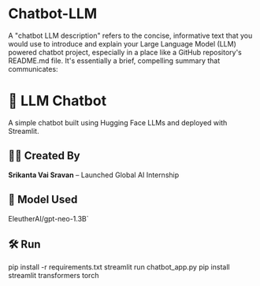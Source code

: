 # Chatbot-LLM
A "chatbot LLM description" refers to the concise, informative text that you would use to introduce and explain your Large Language Model (LLM) powered chatbot project, especially in a place like a GitHub repository's README.md file.  It's essentially a brief, compelling summary that communicates: 

# 🤖 LLM Chatbot

A simple chatbot built using Hugging Face LLMs and deployed with Streamlit.

## 👨‍💻 Created By
**Srikanta Vai Sravan** – Launched Global AI Internship

## 🧠 Model Used
EleutherAI/gpt-neo-1.3B`

## 🛠️ Run

pip install -r requirements.txt
streamlit run chatbot_app.py
pip install streamlit transformers torch


